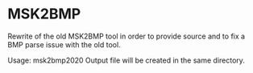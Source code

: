 # MSK2BMP

Rewrite of the old MSK2BMP tool in order to provide source and to fix a BMP parse issue with the old tool.

Usage: msk2bmp2020 <BMP or MSK file to convert>
Output file will be created in the same directory.